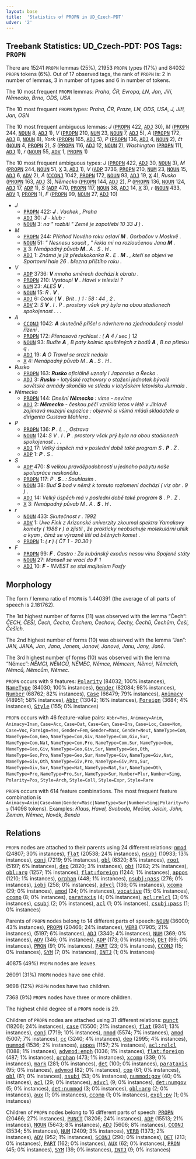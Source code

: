 ```yaml
---
layout: base
title:  'Statistics of PROPN in UD_Czech-PDT'
udver: '2'
---
```


## Treebank Statistics: UD_Czech-PDT: POS Tags: `PROPN`

There are 15241 `PROPN` lemmas (25%), 21953 `PROPN` types (17%) and 84032 `PROPN` tokens (6%).
Out of 17 observed tags, the rank of `PROPN` is: 2 in number of lemmas, 3 in number of types and 6 in number of tokens.

The 10 most frequent `PROPN` lemmas: <em>Praha, ČR, Evropa, LN, Jan, Jiří, Německo, Brno, ODS, USA</em>

The 10 most frequent `PROPN` types:  <em>Praha, ČR, Praze, LN, ODS, USA, J, Jiří, Jan, OSN</em>

The 10 most frequent ambiguous lemmas: <em>J</em> (<tt><a href="cs_pdt-pos-PROPN.html">PROPN</a></tt> 422, <tt><a href="cs_pdt-pos-ADJ.html">ADJ</a></tt> 30), <em>M</em> (<tt><a href="cs_pdt-pos-PROPN.html">PROPN</a></tt> 244, <tt><a href="cs_pdt-pos-NOUN.html">NOUN</a></tt> 8, <tt><a href="cs_pdt-pos-ADJ.html">ADJ</a></tt> 1), <em>V</em> (<tt><a href="cs_pdt-pos-PROPN.html">PROPN</a></tt> 210, <tt><a href="cs_pdt-pos-NUM.html">NUM</a></tt> 23, <tt><a href="cs_pdt-pos-NOUN.html">NOUN</a></tt> 7, <tt><a href="cs_pdt-pos-ADJ.html">ADJ</a></tt> 5), <em>A</em> (<tt><a href="cs_pdt-pos-PROPN.html">PROPN</a></tt> 172, <tt><a href="cs_pdt-pos-ADJ.html">ADJ</a></tt> 8, <tt><a href="cs_pdt-pos-NOUN.html">NOUN</a></tt> 8), <em>York</em> (<tt><a href="cs_pdt-pos-PROPN.html">PROPN</a></tt> 165, <tt><a href="cs_pdt-pos-ADJ.html">ADJ</a></tt> 5), <em>P</em> (<tt><a href="cs_pdt-pos-PROPN.html">PROPN</a></tt> 136, <tt><a href="cs_pdt-pos-ADJ.html">ADJ</a></tt> 4, <tt><a href="cs_pdt-pos-NOUN.html">NOUN</a></tt> 2), <em>čt</em> (<tt><a href="cs_pdt-pos-NOUN.html">NOUN</a></tt> 4, <tt><a href="cs_pdt-pos-PROPN.html">PROPN</a></tt> 2), <em>S</em> (<tt><a href="cs_pdt-pos-PROPN.html">PROPN</a></tt> 116, <tt><a href="cs_pdt-pos-ADJ.html">ADJ</a></tt> 12, <tt><a href="cs_pdt-pos-NOUN.html">NOUN</a></tt> 2), <em>Washington</em> (<tt><a href="cs_pdt-pos-PROPN.html">PROPN</a></tt> 111, <tt><a href="cs_pdt-pos-ADJ.html">ADJ</a></tt> 1), <em>r</em> (<tt><a href="cs_pdt-pos-NOUN.html">NOUN</a></tt> 55, <tt><a href="cs_pdt-pos-ADV.html">ADV</a></tt> 1, <tt><a href="cs_pdt-pos-PROPN.html">PROPN</a></tt> 1)

The 10 most frequent ambiguous types:  <em>J</em> (<tt><a href="cs_pdt-pos-PROPN.html">PROPN</a></tt> 422, <tt><a href="cs_pdt-pos-ADJ.html">ADJ</a></tt> 30, <tt><a href="cs_pdt-pos-NOUN.html">NOUN</a></tt> 3), <em>M</em> (<tt><a href="cs_pdt-pos-PROPN.html">PROPN</a></tt> 244, <tt><a href="cs_pdt-pos-NOUN.html">NOUN</a></tt> 51, <tt><a href="cs_pdt-pos-X.html">X</a></tt> 3, <tt><a href="cs_pdt-pos-ADJ.html">ADJ</a></tt> 1), <em>V</em> (<tt><a href="cs_pdt-pos-ADP.html">ADP</a></tt> 3736, <tt><a href="cs_pdt-pos-PROPN.html">PROPN</a></tt> 210, <tt><a href="cs_pdt-pos-NUM.html">NUM</a></tt> 23, <tt><a href="cs_pdt-pos-NOUN.html">NOUN</a></tt> 15, <tt><a href="cs_pdt-pos-ADJ.html">ADJ</a></tt> 6, <tt><a href="cs_pdt-pos-ADV.html">ADV</a></tt> 2), <em>A</em> (<tt><a href="cs_pdt-pos-CCONJ.html">CCONJ</a></tt> 1042, <tt><a href="cs_pdt-pos-PROPN.html">PROPN</a></tt> 172, <tt><a href="cs_pdt-pos-NOUN.html">NOUN</a></tt> 93, <tt><a href="cs_pdt-pos-ADJ.html">ADJ</a></tt> 19, <tt><a href="cs_pdt-pos-X.html">X</a></tt> 4), <em>Rusko</em> (<tt><a href="cs_pdt-pos-PROPN.html">PROPN</a></tt> 163, <tt><a href="cs_pdt-pos-ADJ.html">ADJ</a></tt> 3), <em>Německo</em> (<tt><a href="cs_pdt-pos-PROPN.html">PROPN</a></tt> 144, <tt><a href="cs_pdt-pos-ADJ.html">ADJ</a></tt> 2), <em>P</em> (<tt><a href="cs_pdt-pos-PROPN.html">PROPN</a></tt> 136, <tt><a href="cs_pdt-pos-NOUN.html">NOUN</a></tt> 124, <tt><a href="cs_pdt-pos-ADJ.html">ADJ</a></tt> 17, <tt><a href="cs_pdt-pos-ADP.html">ADP</a></tt> 1), <em>S</em> (<tt><a href="cs_pdt-pos-ADP.html">ADP</a></tt> 470, <tt><a href="cs_pdt-pos-PROPN.html">PROPN</a></tt> 117, <tt><a href="cs_pdt-pos-NOUN.html">NOUN</a></tt> 38, <tt><a href="cs_pdt-pos-ADJ.html">ADJ</a></tt> 14, <tt><a href="cs_pdt-pos-X.html">X</a></tt> 3), <em>r</em> (<tt><a href="cs_pdt-pos-NOUN.html">NOUN</a></tt> 433, <tt><a href="cs_pdt-pos-ADV.html">ADV</a></tt> 1, <tt><a href="cs_pdt-pos-PROPN.html">PROPN</a></tt> 1), <em>F</em> (<tt><a href="cs_pdt-pos-PROPN.html">PROPN</a></tt> 99, <tt><a href="cs_pdt-pos-NOUN.html">NOUN</a></tt> 27, <tt><a href="cs_pdt-pos-ADJ.html">ADJ</a></tt> 10)


* <em>J</em>
  * <tt><a href="cs_pdt-pos-PROPN.html">PROPN</a></tt> 422: <em><b>J</b> . Vachek , Praha</em>
  * <tt><a href="cs_pdt-pos-ADJ.html">ADJ</a></tt> 30: <em><b>J</b> - klub :</em>
  * <tt><a href="cs_pdt-pos-NOUN.html">NOUN</a></tt> 3: <em>na " rozbití " Země je zapotřebí 10 33 <b>J</b> ) .</em>
* <em>M</em>
  * <tt><a href="cs_pdt-pos-PROPN.html">PROPN</a></tt> 244: <em>Příchod Nového roku oslaví <b>M</b> . Gorbačov v Moskvě .</em>
  * <tt><a href="cs_pdt-pos-NOUN.html">NOUN</a></tt> 51: <em>" Nesnesu soucit , " řekla mi na rozloučenou Jana <b>M</b> .</em>
  * <tt><a href="cs_pdt-pos-X.html">X</a></tt> 3: <em>Nenápadný půvab <b>M</b> . A . S . H .</em>
  * <tt><a href="cs_pdt-pos-ADJ.html">ADJ</a></tt> 1: <em>Známá je již předskokanka R . E . <b>M</b> . , kteří se objeví ve Sportovní hale 26 . března příštího roku .</em>
* <em>V</em>
  * <tt><a href="cs_pdt-pos-ADP.html">ADP</a></tt> 3736: <em><b>V</b> mnoha směrech dochází k obratu .</em>
  * <tt><a href="cs_pdt-pos-PROPN.html">PROPN</a></tt> 210: <em>Vystoupí <b>V</b> . Havel v televizi ?</em>
  * <tt><a href="cs_pdt-pos-NUM.html">NUM</a></tt> 23: <em>ALEŠ <b>V</b> .</em>
  * <tt><a href="cs_pdt-pos-NOUN.html">NOUN</a></tt> 15: <em>R . <b>V</b> .</em>
  * <tt><a href="cs_pdt-pos-ADJ.html">ADJ</a></tt> 6: <em>Cook ( <b>V</b> . Brit . ) 1 : 58 : 44 , 2 .</em>
  * <tt><a href="cs_pdt-pos-ADV.html">ADV</a></tt> 2: <em>S <b>V</b> . I . P . prostory však prý byla na obou stadionech spokojenost . . .</em>
* <em>A</em>
  * <tt><a href="cs_pdt-pos-CCONJ.html">CCONJ</a></tt> 1042: <em><b>A</b> skutečně přišel s návrhem na zjednodušený model řízení .</em>
  * <tt><a href="cs_pdt-pos-PROPN.html">PROPN</a></tt> 172: <em>Přenosová rychlost : ( <b>A</b> 4 / sec ) 12</em>
  * <tt><a href="cs_pdt-pos-NOUN.html">NOUN</a></tt> 93: <em>Buďte <b>A</b> , B paty kolmic spuštěných z bodů <b>A</b> , B na přímku q .</em>
  * <tt><a href="cs_pdt-pos-ADJ.html">ADJ</a></tt> 19: <em><b>A</b> O Travel se srazit nedala</em>
  * <tt><a href="cs_pdt-pos-X.html">X</a></tt> 4: <em>Nenápadný půvab M . <b>A</b> . S . H .</em>
* <em>Rusko</em>
  * <tt><a href="cs_pdt-pos-PROPN.html">PROPN</a></tt> 163: <em><b>Rusko</b> oficiálně uznaly i Japonsko a Řecko .</em>
  * <tt><a href="cs_pdt-pos-ADJ.html">ADJ</a></tt> 3: <em><b>Rusko</b> - lotyšské rozhovory o stažení jednotek bývalé sovětské armády skončilo ve středu v lotyšském letovisku Jurmala .</em>
* <em>Německo</em>
  * <tt><a href="cs_pdt-pos-PROPN.html">PROPN</a></tt> 144: <em>Dnešní <b>Německo</b> : víme - nevíme</em>
  * <tt><a href="cs_pdt-pos-ADJ.html">ADJ</a></tt> 2: <em><b>Německo</b> - českou péčí vznikla letos v létě v Jihlavě zajímavá muzejní expozice : objevně si všímá mládí skladatele a dirigenta Gustava Mahlera .</em>
* <em>P</em>
  * <tt><a href="cs_pdt-pos-PROPN.html">PROPN</a></tt> 136: <em><b>P</b> . L . , Ostrava</em>
  * <tt><a href="cs_pdt-pos-NOUN.html">NOUN</a></tt> 124: <em>S V . I . <b>P</b> . prostory však prý byla na obou stadionech spokojenost . . .</em>
  * <tt><a href="cs_pdt-pos-ADJ.html">ADJ</a></tt> 17: <em>Velký úspěch má v poslední době také program S . <b>P</b> . Z .</em>
  * <tt><a href="cs_pdt-pos-ADP.html">ADP</a></tt> 1: <em><b>P</b> . S .</em>
* <em>S</em>
  * <tt><a href="cs_pdt-pos-ADP.html">ADP</a></tt> 470: <em><b>S</b> velkou pravděpodobností u jednoho pobytu naše spolupráce neskončila .</em>
  * <tt><a href="cs_pdt-pos-PROPN.html">PROPN</a></tt> 117: <em>P . <b>S</b> . : Souhlasím .</em>
  * <tt><a href="cs_pdt-pos-NOUN.html">NOUN</a></tt> 38: <em>Buď <b>S</b> bod v němž k tomuto rozlomení dochází ( viz obr . 9 ) .</em>
  * <tt><a href="cs_pdt-pos-ADJ.html">ADJ</a></tt> 14: <em>Velký úspěch má v poslední době také program <b>S</b> . P . Z .</em>
  * <tt><a href="cs_pdt-pos-X.html">X</a></tt> 3: <em>Nenápadný půvab M . A . <b>S</b> . H .</em>
* <em>r</em>
  * <tt><a href="cs_pdt-pos-NOUN.html">NOUN</a></tt> 433: <em>Skutečnost <b>r</b> . 1992</em>
  * <tt><a href="cs_pdt-pos-ADV.html">ADV</a></tt> 1: <em>Uwe Fink z Arizonské univerzity zkoumal spektra Yamakovy komety ( 1988 <b>r</b> ) a zjistil , že prakticky neobsahuje molekulární uhlík a kyan , čímž se výrazně liší od běžných komet .</em>
  * <tt><a href="cs_pdt-pos-PROPN.html">PROPN</a></tt> 1: <em>( <b>r</b> ) ( ČT 1 - 20.30 )</em>
* <em>F</em>
  * <tt><a href="cs_pdt-pos-PROPN.html">PROPN</a></tt> 99: <em><b>F</b> . Castro : Za kubánský exodus nesou vinu Spojené státy</em>
  * <tt><a href="cs_pdt-pos-NOUN.html">NOUN</a></tt> 27: <em>Mansell se vrací do <b>F</b> 1</em>
  * <tt><a href="cs_pdt-pos-ADJ.html">ADJ</a></tt> 10: <em><b>F</b> - INVEST se stal majitelem Fosfy</em>

## Morphology

The form / lemma ratio of `PROPN` is 1.440391 (the average of all parts of speech is 2.181762).

The 1st highest number of forms (11) was observed with the lemma “Čech”: <em>ČECH, ČEŠI, Čech, Čecha, Čechem, Čechovi, Čechy, Čechů, Čechům, Češi, Češích</em>.

The 2nd highest number of forms (10) was observed with the lemma “Jan”: <em>JAN, JANA, Jan, Jana, Janem, Janovi, Janové, Janu, Jany, Janů</em>.

The 3rd highest number of forms (10) was observed with the lemma “Němec”: <em>NĚMCI, NĚMCŮ, NĚMEC, Němce, Němcem, Němci, Němcích, Němců, Němcům, Němec</em>.

`PROPN` occurs with 9 features: <tt><a href="cs_pdt-feat-Polarity.html">Polarity</a></tt> (84032; 100% instances), <tt><a href="cs_pdt-feat-NameType.html">NameType</a></tt> (84030; 100% instances), <tt><a href="cs_pdt-feat-Gender.html">Gender</a></tt> (82084; 98% instances), <tt><a href="cs_pdt-feat-Number.html">Number</a></tt> (68762; 82% instances), <tt><a href="cs_pdt-feat-Case.html">Case</a></tt> (66479; 79% instances), <tt><a href="cs_pdt-feat-Animacy.html">Animacy</a></tt> (48951; 58% instances), <tt><a href="cs_pdt-feat-Abbr.html">Abbr</a></tt> (13042; 16% instances), <tt><a href="cs_pdt-feat-Foreign.html">Foreign</a></tt> (3684; 4% instances), <tt><a href="cs_pdt-feat-Style.html">Style</a></tt> (155; 0% instances)

`PROPN` occurs with 46 feature-value pairs: `Abbr=Yes`, `Animacy=Anim`, `Animacy=Inan`, `Case=Acc`, `Case=Dat`, `Case=Gen`, `Case=Ins`, `Case=Loc`, `Case=Nom`, `Case=Voc`, `Foreign=Yes`, `Gender=Fem`, `Gender=Masc`, `Gender=Neut`, `NameType=Com`, `NameType=Com,Geo`, `NameType=Com,Giv`, `NameType=Com,Giv,Sur`, `NameType=Com,Nat`, `NameType=Com,Pro`, `NameType=Com,Sur`, `NameType=Geo`, `NameType=Geo,Giv`, `NameType=Geo,Giv,Sur`, `NameType=Geo,Oth`, `NameType=Geo,Pro`, `NameType=Geo,Sur`, `NameType=Giv`, `NameType=Giv,Nat`, `NameType=Giv,Oth`, `NameType=Giv,Pro`, `NameType=Giv,Pro,Sur`, `NameType=Giv,Sur`, `NameType=Nat`, `NameType=Nat,Sur`, `NameType=Oth`, `NameType=Pro`, `NameType=Pro,Sur`, `NameType=Sur`, `Number=Plur`, `Number=Sing`, `Polarity=Pos`, `Style=Arch`, `Style=Coll`, `Style=Expr`, `Style=Rare`

`PROPN` occurs with 614 feature combinations.
The most frequent feature combination is `Animacy=Anim|Case=Nom|Gender=Masc|NameType=Sur|Number=Sing|Polarity=Pos` (14098 tokens).
Examples: <em>Klaus, Havel, Svoboda, Mečiar, Jelcin, John, Zeman, Němec, Novák, Benda</em>


## Relations

`PROPN` nodes are attached to their parents using 24 different relations: <tt><a href="cs_pdt-dep-nmod.html">nmod</a></tt> (24807; 30% instances), <tt><a href="cs_pdt-dep-flat.html">flat</a></tt> (20538; 24% instances), <tt><a href="cs_pdt-dep-nsubj.html">nsubj</a></tt> (10933; 13% instances), <tt><a href="cs_pdt-dep-conj.html">conj</a></tt> (7219; 9% instances), <tt><a href="cs_pdt-dep-obl.html">obl</a></tt> (6320; 8% instances), <tt><a href="cs_pdt-dep-root.html">root</a></tt> (5197; 6% instances), <tt><a href="cs_pdt-dep-dep.html">dep</a></tt> (2820; 3% instances), <tt><a href="cs_pdt-dep-obj.html">obj</a></tt> (1282; 2% instances), <tt><a href="cs_pdt-dep-obl-arg.html">obl:arg</a></tt> (1257; 1% instances), <tt><a href="cs_pdt-dep-flat-foreign.html">flat:foreign</a></tt> (1244; 1% instances), <tt><a href="cs_pdt-dep-appos.html">appos</a></tt> (1210; 1% instances), <tt><a href="cs_pdt-dep-orphan.html">orphan</a></tt> (448; 1% instances), <tt><a href="cs_pdt-dep-nsubj-pass.html">nsubj:pass</a></tt> (276; 0% instances), <tt><a href="cs_pdt-dep-iobj.html">iobj</a></tt> (258; 0% instances), <tt><a href="cs_pdt-dep-advcl.html">advcl</a></tt> (136; 0% instances), <tt><a href="cs_pdt-dep-xcomp.html">xcomp</a></tt> (29; 0% instances), <tt><a href="cs_pdt-dep-amod.html">amod</a></tt> (24; 0% instances), <tt><a href="cs_pdt-dep-vocative.html">vocative</a></tt> (15; 0% instances), <tt><a href="cs_pdt-dep-ccomp.html">ccomp</a></tt> (8; 0% instances), <tt><a href="cs_pdt-dep-parataxis.html">parataxis</a></tt> (4; 0% instances), <tt><a href="cs_pdt-dep-acl-relcl.html">acl:relcl</a></tt> (3; 0% instances), <tt><a href="cs_pdt-dep-csubj.html">csubj</a></tt> (2; 0% instances), <tt><a href="cs_pdt-dep-acl.html">acl</a></tt> (1; 0% instances), <tt><a href="cs_pdt-dep-csubj-pass.html">csubj:pass</a></tt> (1; 0% instances)

Parents of `PROPN` nodes belong to 14 different parts of speech: <tt><a href="cs_pdt-pos-NOUN.html">NOUN</a></tt> (36000; 43% instances), <tt><a href="cs_pdt-pos-PROPN.html">PROPN</a></tt> (20466; 24% instances), <tt><a href="cs_pdt-pos-VERB.html">VERB</a></tt> (17905; 21% instances),  (5197; 6% instances), <tt><a href="cs_pdt-pos-ADJ.html">ADJ</a></tt> (3340; 4% instances), <tt><a href="cs_pdt-pos-NUM.html">NUM</a></tt> (369; 0% instances), <tt><a href="cs_pdt-pos-ADV.html">ADV</a></tt> (346; 0% instances), <tt><a href="cs_pdt-pos-ADP.html">ADP</a></tt> (173; 0% instances), <tt><a href="cs_pdt-pos-DET.html">DET</a></tt> (99; 0% instances), <tt><a href="cs_pdt-pos-PRON.html">PRON</a></tt> (91; 0% instances), <tt><a href="cs_pdt-pos-PART.html">PART</a></tt> (23; 0% instances), <tt><a href="cs_pdt-pos-CCONJ.html">CCONJ</a></tt> (15; 0% instances), <tt><a href="cs_pdt-pos-SYM.html">SYM</a></tt> (7; 0% instances), <tt><a href="cs_pdt-pos-INTJ.html">INTJ</a></tt> (1; 0% instances)

40875 (49%) `PROPN` nodes are leaves.

26091 (31%) `PROPN` nodes have one child.

9698 (12%) `PROPN` nodes have two children.

7368 (9%) `PROPN` nodes have three or more children.

The highest child degree of a `PROPN` node is 29.

Children of `PROPN` nodes are attached using 31 different relations: <tt><a href="cs_pdt-dep-punct.html">punct</a></tt> (18206; 24% instances), <tt><a href="cs_pdt-dep-case.html">case</a></tt> (15500; 21% instances), <tt><a href="cs_pdt-dep-flat.html">flat</a></tt> (9341; 13% instances), <tt><a href="cs_pdt-dep-conj.html">conj</a></tt> (7719; 10% instances), <tt><a href="cs_pdt-dep-nmod.html">nmod</a></tt> (5574; 7% instances), <tt><a href="cs_pdt-dep-amod.html">amod</a></tt> (5007; 7% instances), <tt><a href="cs_pdt-dep-cc.html">cc</a></tt> (3240; 4% instances), <tt><a href="cs_pdt-dep-dep.html">dep</a></tt> (2995; 4% instances), <tt><a href="cs_pdt-dep-nummod.html">nummod</a></tt> (1536; 2% instances), <tt><a href="cs_pdt-dep-appos.html">appos</a></tt> (1157; 2% instances), <tt><a href="cs_pdt-dep-acl-relcl.html">acl:relcl</a></tt> (1088; 1% instances), <tt><a href="cs_pdt-dep-advmod-emph.html">advmod:emph</a></tt> (1036; 1% instances), <tt><a href="cs_pdt-dep-flat-foreign.html">flat:foreign</a></tt> (487; 1% instances), <tt><a href="cs_pdt-dep-orphan.html">orphan</a></tt> (473; 1% instances), <tt><a href="cs_pdt-dep-xcomp.html">xcomp</a></tt> (339; 0% instances), <tt><a href="cs_pdt-dep-mark.html">mark</a></tt> (281; 0% instances), <tt><a href="cs_pdt-dep-det.html">det</a></tt> (100; 0% instances), <tt><a href="cs_pdt-dep-parataxis.html">parataxis</a></tt> (95; 0% instances), <tt><a href="cs_pdt-dep-advmod.html">advmod</a></tt> (82; 0% instances), <tt><a href="cs_pdt-dep-cop.html">cop</a></tt> (61; 0% instances), <tt><a href="cs_pdt-dep-obl.html">obl</a></tt> (61; 0% instances), <tt><a href="cs_pdt-dep-nsubj.html">nsubj</a></tt> (53; 0% instances), <tt><a href="cs_pdt-dep-nummod-gov.html">nummod:gov</a></tt> (40; 0% instances), <tt><a href="cs_pdt-dep-acl.html">acl</a></tt> (29; 0% instances), <tt><a href="cs_pdt-dep-advcl.html">advcl</a></tt> (9; 0% instances), <tt><a href="cs_pdt-dep-det-numgov.html">det:numgov</a></tt> (5; 0% instances), <tt><a href="cs_pdt-dep-det-nummod.html">det:nummod</a></tt> (3; 0% instances), <tt><a href="cs_pdt-dep-obl-arg.html">obl:arg</a></tt> (2; 0% instances), <tt><a href="cs_pdt-dep-aux.html">aux</a></tt> (1; 0% instances), <tt><a href="cs_pdt-dep-ccomp.html">ccomp</a></tt> (1; 0% instances), <tt><a href="cs_pdt-dep-expl-pv.html">expl:pv</a></tt> (1; 0% instances)

Children of `PROPN` nodes belong to 16 different parts of speech: <tt><a href="cs_pdt-pos-PROPN.html">PROPN</a></tt> (20466; 27% instances), <tt><a href="cs_pdt-pos-PUNCT.html">PUNCT</a></tt> (18206; 24% instances), <tt><a href="cs_pdt-pos-ADP.html">ADP</a></tt> (15513; 21% instances), <tt><a href="cs_pdt-pos-NOUN.html">NOUN</a></tt> (5643; 8% instances), <tt><a href="cs_pdt-pos-ADJ.html">ADJ</a></tt> (5606; 8% instances), <tt><a href="cs_pdt-pos-CCONJ.html">CCONJ</a></tt> (3534; 5% instances), <tt><a href="cs_pdt-pos-NUM.html">NUM</a></tt> (2409; 3% instances), <tt><a href="cs_pdt-pos-VERB.html">VERB</a></tt> (1373; 2% instances), <tt><a href="cs_pdt-pos-ADV.html">ADV</a></tt> (952; 1% instances), <tt><a href="cs_pdt-pos-SCONJ.html">SCONJ</a></tt> (290; 0% instances), <tt><a href="cs_pdt-pos-DET.html">DET</a></tt> (213; 0% instances), <tt><a href="cs_pdt-pos-PART.html">PART</a></tt> (162; 0% instances), <tt><a href="cs_pdt-pos-AUX.html">AUX</a></tt> (62; 0% instances), <tt><a href="cs_pdt-pos-PRON.html">PRON</a></tt> (45; 0% instances), <tt><a href="cs_pdt-pos-SYM.html">SYM</a></tt> (39; 0% instances), <tt><a href="cs_pdt-pos-INTJ.html">INTJ</a></tt> (9; 0% instances)

